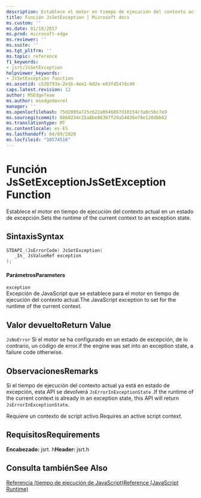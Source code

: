 ```yaml
---
description: Establece el motor en tiempo de ejecución del contexto actual en un estado de excepción.
title: Función JsSetException | Microsoft docs
ms.custom: ''
ms.date: 01/18/2017
ms.prod: microsoft-edge
ms.reviewer: ''
ms.suite: ''
ms.tgt_pltfrm: ''
ms.topic: reference
f1_keywords:
- jsrt/JsSetException
helpviewer_keywords:
- JsSetException function
ms.assetid: c528793a-2e1b-4ee1-bd2e-e63fd547dc40
caps.latest.revision: 12
author: MSEdgeTeam
ms.author: msedgedevrel
manager: ''
ms.openlocfilehash: 75d2895a725c622a0b46887d10154c3a0c56c7e9
ms.sourcegitcommit: 6860234c25a8be863b7f29a54838e78e120dbb62
ms.translationtype: MT
ms.contentlocale: es-ES
ms.lasthandoff: 04/09/2020
ms.locfileid: "10574516"
---
```

# <span data-ttu-id="b8bef-103">Función JsSetException</span><span class="sxs-lookup"><span data-stu-id="b8bef-103">JsSetException Function</span></span>
<span data-ttu-id="b8bef-104">Establece el motor en tiempo de ejecución del contexto actual en un estado de excepción.</span><span class="sxs-lookup"><span data-stu-id="b8bef-104">Sets the runtime of the current context to an exception state.</span></span>  
  
## <span data-ttu-id="b8bef-105">Sintaxis</span><span class="sxs-lookup"><span data-stu-id="b8bef-105">Syntax</span></span>  
  
```cpp  
STDAPI_(JsErrorCode) JsSetException(  
   _In_ JsValueRef exception  
);  
```  
  
#### <span data-ttu-id="b8bef-106">Parámetros</span><span class="sxs-lookup"><span data-stu-id="b8bef-106">Parameters</span></span>  
 `exception`  
 <span data-ttu-id="b8bef-107">Excepción de JavaScript que se establece para el motor en tiempo de ejecución del contexto actual.</span><span class="sxs-lookup"><span data-stu-id="b8bef-107">The JavaScript exception to set for the runtime of the current context.</span></span>  
  
## <span data-ttu-id="b8bef-108">Valor devuelto</span><span class="sxs-lookup"><span data-stu-id="b8bef-108">Return Value</span></span>  
 `JsNoError` <span data-ttu-id="b8bef-109">Si el motor se ha configurado en un estado de excepción, de lo contrario, un código de error.</span><span class="sxs-lookup"><span data-stu-id="b8bef-109">if the engine was set into an exception state, a failure code otherwise.</span></span>  
  
## <span data-ttu-id="b8bef-110">Observaciones</span><span class="sxs-lookup"><span data-stu-id="b8bef-110">Remarks</span></span>  
 <span data-ttu-id="b8bef-111">Si el tiempo de ejecución del contexto actual ya está en estado de excepción, esta API se devolverá `JsErrorInExceptionState` .</span><span class="sxs-lookup"><span data-stu-id="b8bef-111">If the runtime of the current context is already in an exception state, this API will return `JsErrorInExceptionState`.</span></span>  
  
 <span data-ttu-id="b8bef-112">Requiere un contexto de script activo.</span><span class="sxs-lookup"><span data-stu-id="b8bef-112">Requires an active script context.</span></span>  
  
## <span data-ttu-id="b8bef-113">Requisitos</span><span class="sxs-lookup"><span data-stu-id="b8bef-113">Requirements</span></span>  
 <span data-ttu-id="b8bef-114">**Encabezado:** jsrt. h</span><span class="sxs-lookup"><span data-stu-id="b8bef-114">**Header:** jsrt.h</span></span>  
  
## <span data-ttu-id="b8bef-115">Consulta también</span><span class="sxs-lookup"><span data-stu-id="b8bef-115">See Also</span></span>  
 [<span data-ttu-id="b8bef-116">Referencia (tiempo de ejecución de JavaScript)</span><span class="sxs-lookup"><span data-stu-id="b8bef-116">Reference (JavaScript Runtime)</span></span>](../chakra-hosting/reference-javascript-runtime.md)